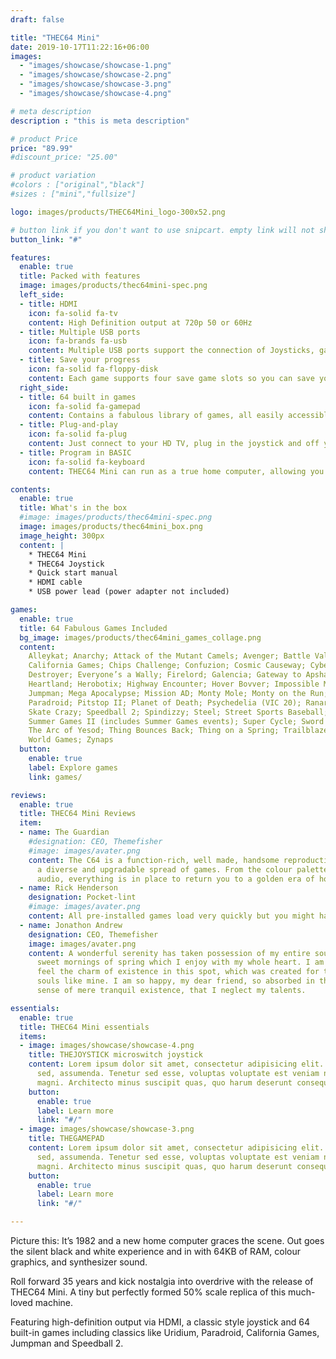 ```yaml
---
draft: false

title: "THEC64 Mini"
date: 2019-10-17T11:22:16+06:00
images: 
  - "images/showcase/showcase-1.png"
  - "images/showcase/showcase-2.png"
  - "images/showcase/showcase-3.png"
  - "images/showcase/showcase-4.png"

# meta description
description : "this is meta description"

# product Price
price: "89.99"
#discount_price: "25.00"

# product variation
#colors : ["original","black"]
#sizes : ["mini","fullsize"]

logo: images/products/THEC64Mini_logo-300x52.png

# button link if you don't want to use snipcart. empty link will not show button
button_link: "#"

features:
  enable: true
  title: Packed with features
  image: images/products/thec64mini-spec.png
  left_side:
  - title: HDMI
    icon: fa-solid fa-tv
    content: High Definition output at 720p 50 or 60Hz
  - title: Multiple USB ports
    icon: fa-brands fa-usb
    content: Multiple USB ports support the connection of Joysticks, gamepads, mice, USB sticks and keyboards.
  - title: Save your progress
    icon: fa-solid fa-floppy-disk
    content: Each game supports four save game slots so you can save your progress and return at any time.
  right_side:
  - title: 64 built in games
    icon: fa-solid fa-gamepad
    content: Contains a fabulous library of games, all easily accessible through a user friendly carousel.
  - title: Plug-and-play
    icon: fa-solid fa-plug
    content: Just connect to your HD TV, plug in the joystick and off you go! Gone are the days of loading slowly from cassette or disk!
  - title: Program in BASIC
    icon: fa-solid fa-keyboard
    content: THEC64 Mini can run as a true home computer, allowing you to write your own programs and save them to USB stick.

contents:
  enable: true
  title: What's in the box
  #image: images/products/thec64mini-spec.png
  image: images/products/thec64mini_box.png
  image_height: 300px
  content: |
    * THEC64 Mini
    * THEC64 Joystick
    * Quick start manual
    * HDMI cable
    * USB power lead (power adapter not included)

games:
  enable: true
  title: 64 Fabulous Games Included
  bg_image: images/products/thec64mini_games_collage.png
  content: 
    Alleykat; Anarchy; Attack of the Mutant Camels; Avenger; Battle Valley; Bear Bovver; Boulder Dash; Bounder;
    California Games; Chips Challenge; Confuzion; Cosmic Causeway; Cyberdyne Warrior; Cybernoid II; Deflektor;
    Destroyer; Everyone’s a Wally; Firelord; Galencia; Gateway to Apshai; Gribbly’s Day Out; Gridrunner (VIC 20);
    Heartland; Herobotix; Highway Encounter; Hover Bovver; Impossible Mission; Impossible Mission II; IO; Iridis Alpha;
    Jumpman; Mega Apocalypse; Mission AD; Monty Mole; Monty on the Run; Nebulus; Netherworld; Nodes of Yesod;
    Paradroid; Pitstop II; Planet of Death; Psychedelia (VIC 20); Ranarama; Robin of the Wood; Silicon Warrior;
    Skate Crazy; Speedball 2; Spindizzy; Steel; Street Sports Baseball; Street Sports Basketball;
    Summer Games II (includes Summer Games events); Super Cycle; Sword of Fargoal; Temple of Apshai Trilogy;
    The Arc of Yesod; Thing Bounces Back; Thing on a Spring; Trailblazer; Uridium; Who Dares Wins II; Winter Games;
    World Games; Zynaps
  button:
    enable: true
    label: Explore games
    link: games/

reviews:
  enable: true
  title: THEC64 Mini Reviews
  item:
  - name: The Guardian
    #designation: CEO, Themefisher
    #image: images/avater.png
    content: The C64 is a function-rich, well made, handsome reproduction and includes
      a diverse and upgradable spread of games. From the colour palette to the crunchy
      audio, everything is in place to return you to a golden era of home computing.
  - name: Rick Henderson
    designation: Pocket-lint
    #image: images/avater.png
    content: All pre-installed games load very quickly but you might have to wait for your own downloaded files to start. They are faster than on the original computer but still take a while to start up. There's no doubt that what the retro console does it does well, with excellent emulation of both the Commodore 64 and its software. It's a decent homage to a glorious period for gaming.
  - name: Jonathon Andrew
    designation: CEO, Themefisher
    image: images/avater.png
    content: A wonderful serenity has taken possession of my entire soul, like these
      sweet mornings of spring which I enjoy with my whole heart. I am alone, and
      feel the charm of existence in this spot, which was created for the bliss of
      souls like mine. I am so happy, my dear friend, so absorbed in the exquisite
      sense of mere tranquil existence, that I neglect my talents.

essentials:
  enable: true
  title: THEC64 Mini essentials
  items:
  - image: images/showcase/showcase-4.png
    title: THEJOYSTICK microswitch joystick
    content: Lorem ipsum dolor sit amet, consectetur adipisicing elit. Voluptate,
      sed, assumenda. Tenetur sed esse, voluptas voluptate est veniam numquam, quis
      magni. Architecto minus suscipit quas, quo harum deserunt consequatur cumque!
    button:
      enable: true
      label: Learn more
      link: "#/"
  - image: images/showcase/showcase-3.png
    title: THEGAMEPAD
    content: Lorem ipsum dolor sit amet, consectetur adipisicing elit. Voluptate,
      sed, assumenda. Tenetur sed esse, voluptas voluptate est veniam numquam, quis
      magni. Architecto minus suscipit quas, quo harum deserunt consequatur cumque!
    button:
      enable: true
      label: Learn more
      link: "#/"

---
```


Picture this: It’s 1982 and a new home computer graces the scene. Out goes the silent black and white experience and in with 64KB of RAM, colour graphics, and synthesizer sound.

Roll forward 35 years and kick nostalgia into overdrive with the release of THEC64 Mini. A tiny but perfectly formed 50% scale replica of this much-loved machine.

Featuring high-definition output via HDMI, a classic style joystick and 64 built-in games including classics like Uridium, Paradroid, California Games, Jumpman and Speedball 2.
